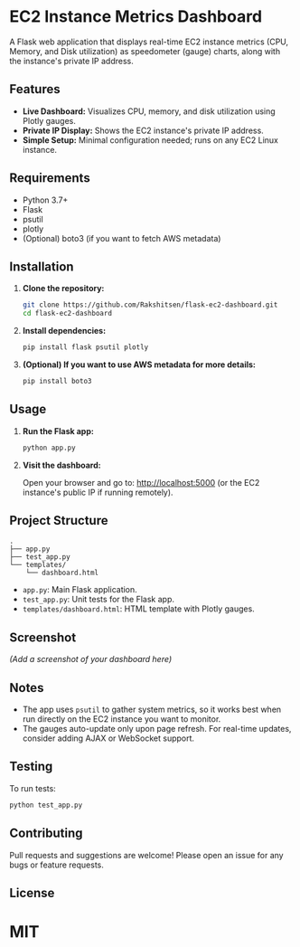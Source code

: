 
# EC2 Instance Metrics Dashboard

A Flask web application that displays real-time EC2 instance metrics (CPU, Memory, and Disk utilization) as speedometer (gauge) charts, along with the instance's private IP address.

## Features

- **Live Dashboard:** Visualizes CPU, memory, and disk utilization using Plotly gauges.
- **Private IP Display:** Shows the EC2 instance's private IP address.
- **Simple Setup:** Minimal configuration needed; runs on any EC2 Linux instance.

## Requirements

- Python 3.7+
- Flask
- psutil
- plotly
- (Optional) boto3 (if you want to fetch AWS metadata)

## Installation

1. **Clone the repository:**

   ```bash
   git clone https://github.com/Rakshitsen/flask-ec2-dashboard.git
   cd flask-ec2-dashboard
   ```

2. **Install dependencies:**

   ```bash
   pip install flask psutil plotly
   ```

3. **(Optional) If you want to use AWS metadata for more details:**

   ```bash
   pip install boto3
   ```

## Usage

1. **Run the Flask app:**

   ```bash
   python app.py
   ```

2. **Visit the dashboard:**

   Open your browser and go to: [http://localhost:5000](http://localhost:5000) (or the EC2 instance's public IP if running remotely).

## Project Structure

```
.
├── app.py
├── test_app.py
└── templates/
    └── dashboard.html
```

- `app.py`: Main Flask application.
- `test_app.py`: Unit tests for the Flask app.
- `templates/dashboard.html`: HTML template with Plotly gauges.

## Screenshot

*(Add a screenshot of your dashboard here)*

## Notes

- The app uses `psutil` to gather system metrics, so it works best when run directly on the EC2 instance you want to monitor.
- The gauges auto-update only upon page refresh. For real-time updates, consider adding AJAX or WebSocket support.

## Testing

To run tests:

```bash
python test_app.py
```

## Contributing

Pull requests and suggestions are welcome! Please open an issue for any bugs or feature requests.

## License

MIT
=======

